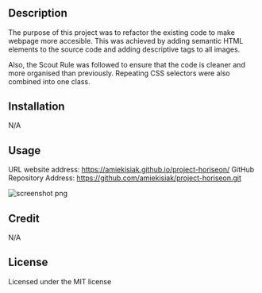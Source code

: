 # <Project-Horiseon>

## Description

The purpose of this project was to refactor the existing code to make webpage more accesible. This was achieved by adding semantic HTML elements to the source code and adding descriptive tags to all images. 

Also, the Scout Rule was followed to ensure that the code is cleaner and more organised than previously. Repeating CSS selectors were also combined into one class.

## Installation

N/A

## Usage

URL website address: https://amiekisiak.github.io/project-horiseon/  GitHub Repository Address: https://github.com/amiekisiak/project-horiseon.git

![screenshot png](https://user-images.githubusercontent.com/117371691/204109752-9665c3cf-a668-42f1-86af-6d11ec0c0873.png)

## Credit

N/A

## License

Licensed under the MIT license

